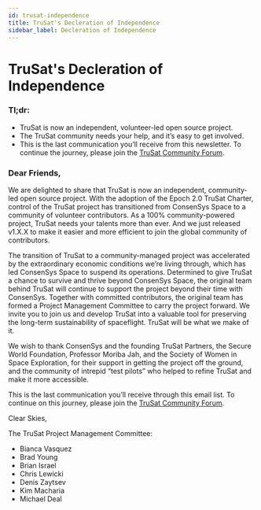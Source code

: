 ```yaml
---
id: trusat-independence
title: TruSat's Decleration of Independence
sidebar_label: Decleration of Independence
---
```


# TruSat's Decleration of Independence

### Tl;dr: 
- TruSat is now an independent, volunteer-led open source project.  
- The TruSat community needs your help, and it’s easy to get involved.
- This is the last communication you’ll receive from this newsletter. To continue the journey, please join the [TruSat Community Forum](http://discuss.trusat.org).


### Dear Friends,

We are delighted to share that TruSat is now an independent, community-led open source project. With the adoption of the Epoch 2.0 TruSat Charter, control of the TruSat project has transitioned from ConsenSys Space to a community of volunteer contributors. As a 100% community-powered project, TruSat needs your talents more than ever. And we just released v1.X.X to make it easier and more efficient to join the global community of contributors.

The transition of TruSat to a community-managed project  was accelerated by the extraordinary economic conditions we’re living through, which has led ConsenSys Space to suspend its operations. Determined to give TruSat a chance to survive and thrive beyond ConsenSys Space, the original team behind TruSat will continue to support the project beyond their time with ConsenSys. Together with committed contributors, the original team has formed a Project Management Committee to carry the project forward.  We invite you to join us and develop TruSat into a valuable tool for preserving the long-term sustainability of spaceflight. TruSat will be what we make of it.
  
We wish to thank ConsenSys and the founding TruSat Partners, the Secure World Foundation, Professor Moriba Jah, and the Society of Women in Space Exploration, for their support in getting the project off the ground, and the community of intrepid “test pilots” who helped to refine TruSat and make it more accessible.  

This is the last communication you’ll receive through this email list. To continue on this journey, please join the [TruSat Community Forum](http://discuss.trusat.org).

Clear Skies,

The TruSat Project Management Committee:
- Bianca Vasquez
- Brad Young
- Brian Israel
- Chris Lewicki
- Denis Zaytsev
- Kim Macharia
- Michael Deal
